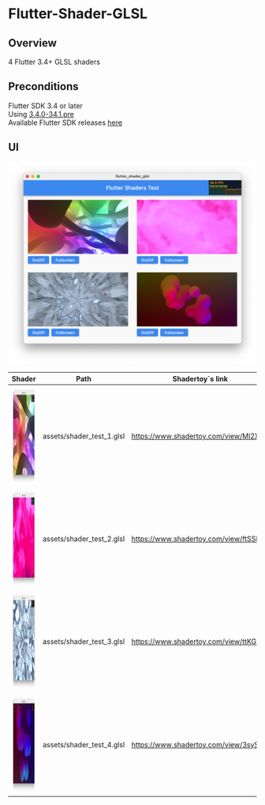 # Flutter-Shader-GLSL

## Overview
4
Flutter 3.4+ GLSL shaders 

## Preconditions

Flutter SDK 3.4 or later 
<br>Using [3.4.0-34.1.pre](https://storage.googleapis.com/flutter_infra_release/releases/beta/macos/flutter_macos_3.4.0-34.1.pre-beta.zip)
<br>Available Flutter SDK releases [here](https://docs.flutter.dev/development/tools/sdk/releases?tab=macos)
## UI

![](assets/sc_1.png)

| Shader  | Path | Shadertoy`s link |
| -------  |---| --- |
| <img src="https://github.com/Cheshulko/Flutter-Shader-GLSL/blob/main/assets/sc_4.png?raw=true" width="266" height="200" /> | assets/shader_test_1.glsl | https://www.shadertoy.com/view/Ml2XRD |
| <img src="https://github.com/Cheshulko/Flutter-Shader-GLSL/blob/main/assets/sc_3.png?raw=true" width="266" height="200" /> | assets/shader_test_2.glsl | https://www.shadertoy.com/view/ftSSRR |
| <img src="https://github.com/Cheshulko/Flutter-Shader-GLSL/blob/main/assets/sc_5.png?raw=true" width="266" height="200" /> | assets/shader_test_3.glsl | https://www.shadertoy.com/view/ttKGDt |
| <img src="https://github.com/Cheshulko/Flutter-Shader-GLSL/blob/main/assets/sc_6.png?raw=true" width="266" height="200" /> | assets/shader_test_4.glsl | https://www.shadertoy.com/view/3sySRK |
